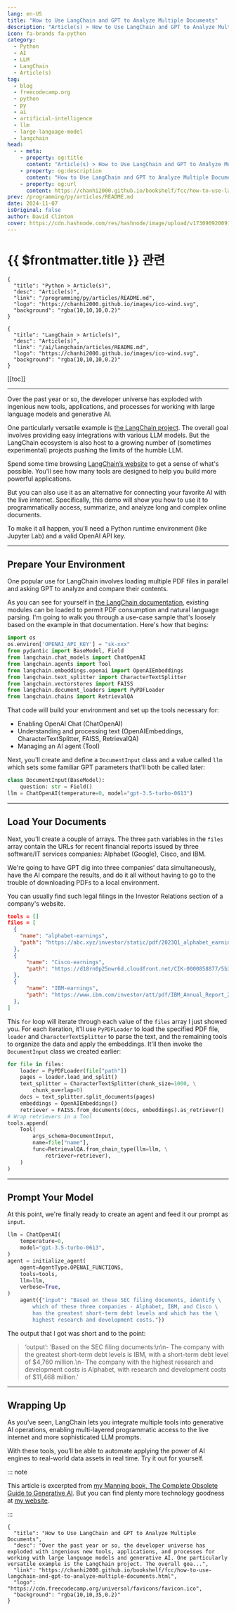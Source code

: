 ```yaml
---
lang: en-US
title: "How to Use LangChain and GPT to Analyze Multiple Documents"
description: "Article(s) > How to Use LangChain and GPT to Analyze Multiple Documents"
icon: fa-brands fa-python
category:
  - Python
  - AI
  - LLM
  - LangChain
  - Article(s)
tag:
  - blog
  - freecodecamp.org
  - python
  - py
  - ai
  - artificial-intelligence
  - llm
  - large-language-model
  - langchain
head:
  - - meta:
    - property: og:title
      content: "Article(s) > How to Use LangChain and GPT to Analyze Multiple Documents"
    - property: og:description
      content: "How to Use LangChain and GPT to Analyze Multiple Documents"
    - property: og:url
      content: https://chanhi2000.github.io/bookshelf/fcc/how-to-use-langchain-and-gpt-to-analyze-multiple-documents.html
prev: /programming/py/articles/README.md
date: 2024-11-07
isOriginal: false
author: David Clinton
cover: https://cdn.hashnode.com/res/hashnode/image/upload/v1730909200914/e75f3725-7453-49c0-b4e9-8b14fbc3b783.jpeg
---
```


# {{ $frontmatter.title }} 관련

```component VPCard
{
  "title": "Python > Article(s)",
  "desc": "Article(s)",
  "link": "/programming/py/articles/README.md",
  "logo": "https://chanhi2000.github.io/images/ico-wind.svg",
  "background": "rgba(10,10,10,0.2)"
}
```

```component VPCard
{
  "title": "LangChain > Article(s)",
  "desc": "Article(s)",
  "link": "/ai/langchain/articles/README.md",
  "logo": "https://chanhi2000.github.io/images/ico-wind.svg",
  "background": "rgba(10,10,10,0.2)"
}
```

[[toc]]

---

<SiteInfo
  name="How to Use LangChain and GPT to Analyze Multiple Documents"
  desc="Over the past year or so, the developer universe has exploded with ingenious new tools, applications, and processes for working with large language models and generative AI. One particularly versatile example is the LangChain project. The overall goa..."
  url="https://freecodecamp.org/news/how-to-use-langchain-and-gpt-to-analyze-multiple-documents"
  logo="https://cdn.freecodecamp.org/universal/favicons/favicon.ico"
  preview="https://cdn.hashnode.com/res/hashnode/image/upload/v1730909200914/e75f3725-7453-49c0-b4e9-8b14fbc3b783.jpeg"/>

Over the past year or so, the developer universe has exploded with ingenious new tools, applications, and processes for working with large language models and generative AI.

One particularly versatile example is [<FontIcon icon="iconfont icon-langchain"/>the LangChain project](https://langchain.com/). The overall goal involves providing easy integrations with various LLM models. But the LangChain ecosystem is also host to a growing number of (sometimes experimental) projects pushing the limits of the humble LLM.

Spend some time browsing [<FontIcon icon="iconfont icon-langchain"/>LangChain’s website](https://langchain.com/) to get a sense of what's possible. You'll see how many tools are designed to help you build more powerful applications.

But you can also use it as an alternative for connecting your favorite AI with the live internet. Specifically, this demo will show you how to use it to programmatically access, summarize, and analyze long and complex online documents.

To make it all happen, you’ll need a Python runtime environment (like Jupyter Lab) and a valid OpenAI API key.

---

## Prepare Your Environment

One popular use for LangChain involves loading multiple PDF files in parallel and asking GPT to analyze and compare their contents.

As you can see for yourself in [<FontIcon icon="iconfont icon-langchain"/>the LangChain documentation,](https://python.langchain.com/docs/integrations/toolkits/document_comparison_toolkit) existing modules can be loaded to permit PDF consumption and natural language parsing. I'm going to walk you through a use-case sample that's loosely based on the example in that documentation. Here's how that begins:

```py
import os
os.environ['OPENAI_API_KEY'] = "sk-xxx"
from pydantic import BaseModel, Field
from langchain.chat_models import ChatOpenAI
from langchain.agents import Tool
from langchain.embeddings.openai import OpenAIEmbeddings
from langchain.text_splitter import CharacterTextSplitter
from langchain.vectorstores import FAISS
from langchain.document_loaders import PyPDFLoader
from langchain.chains import RetrievalQA
```

That code will build your environment and set up the tools necessary for:

- Enabling OpenAI Chat (ChatOpenAI)
- Understanding and processing text (OpenAIEmbeddings, CharacterTextSplitter, FAISS, RetrievalQA)
- Managing an AI agent (Tool)

Next, you'll create and define a `DocumentInput` class and a value called `llm` which sets some familiar GPT parameters that'll both be called later:

```py
class DocumentInput(BaseModel):
    question: str = Field()
llm = ChatOpenAI(temperature=0, model="gpt-3.5-turbo-0613")
```

---

## Load Your Documents

Next, you'll create a couple of arrays. The three `path` variables in the `files` array contain the URLs for recent financial reports issued by three software/IT services companies: Alphabet (Google), Cisco, and IBM.

We're going to have GPT dig into three companies’ data simultaneously, have the AI compare the results, and do it all without having to go to the trouble of downloading PDFs to a local environment.

You can usually find such legal filings in the Investor Relations section of a company's website.

```json
tools = []
files = [
  {
    "name": "alphabet-earnings",
    "path": "https://abc.xyz/investor/static/pdf/2023Q1_alphabet_earnings_release.pdf",
  },
  {
      "name": "Cisco-earnings",
      "path": "https://d18rn0p25nwr6d.cloudfront.net/CIK-0000858877/5b3c172d-f7a3-4ecb-b141-03ff7af7e068.pdf",
  },
  {
      "name": "IBM-earnings",
      "path": "https://www.ibm.com/investor/att/pdf/IBM_Annual_Report_2022.pdf",
  },
]
```

This `for` loop will iterate through each value of the `files` array I just showed you. For each iteration, it'll use `PyPDFLoader` to load the specified PDF file, `loader` and `CharacterTextSplitter` to parse the text, and the remaining tools to organize the data and apply the embeddings. It'll then invoke the `DocumentInput` class we created earlier:

```py
for file in files:
    loader = PyPDFLoader(file["path"])
    pages = loader.load_and_split()
    text_splitter = CharacterTextSplitter(chunk_size=1000, \
        chunk_overlap=0)
    docs = text_splitter.split_documents(pages)
    embeddings = OpenAIEmbeddings()
    retriever = FAISS.from_documents(docs, embeddings).as_retriever()
# Wrap retrievers in a Tool
tools.append(
    Tool(
        args_schema=DocumentInput,
        name=file["name"],
        func=RetrievalQA.from_chain_type(llm=llm, \
            retriever=retriever),
    )
)
```

---

## Prompt Your Model

At this point, we're finally ready to create an agent and feed it our prompt as `input`.

```py
llm = ChatOpenAI(
    temperature=0,
    model="gpt-3.5-turbo-0613",
)
agent = initialize_agent(
    agent=AgentType.OPENAI_FUNCTIONS,
    tools=tools,
    llm=llm,
    verbose=True,
)
    agent({"input": "Based on these SEC filing documents, identify \
        which of these three companies - Alphabet, IBM, and Cisco \
        has the greatest short-term debt levels and which has the \
        highest research and development costs."})
```

The output that I got was short and to the point:

> ‘output’: ‘Based on the SEC filing documents:\\n\\n- The company with the greatest short-term debt levels is IBM, with a short-term debt level of $4,760 million.\\n- The company with the highest research and development costs is Alphabet, with research and development costs of $11,468 million.’

---

## Wrapping Up

As you’ve seen, LangChain lets you integrate multiple tools into generative AI operations, enabling multi-layered programmatic access to the live internet and more sophisticated LLM prompts.

With these tools, you’ll be able to automate applying the power of AI engines to real-world data assets in real time. Try it out for yourself.

::: note

This article is excerpted from [<FontIcon icon="fa-brands fa-amazon"/>my Manning book, The Complete Obsolete Guide to Generative AI](https://amazon.com/dp/1633436985). But you can find plenty more technology goodness at [<FontIcon icon="fas fa-globe"/>my website](https://bootstrap-it.com/).

:::

<!-- TODO: add ARTICLE CARD -->
```component VPCard
{
  "title": "How to Use LangChain and GPT to Analyze Multiple Documents",
  "desc": "Over the past year or so, the developer universe has exploded with ingenious new tools, applications, and processes for working with large language models and generative AI. One particularly versatile example is the LangChain project. The overall goa...",
  "link": "https://chanhi2000.github.io/bookshelf/fcc/how-to-use-langchain-and-gpt-to-analyze-multiple-documents.html",
  "logo": "https://cdn.freecodecamp.org/universal/favicons/favicon.ico",
  "background": "rgba(10,10,35,0.2)"
}
```
